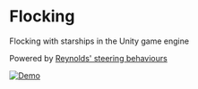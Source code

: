 # Flocking

Flocking with starships in the Unity game engine

Powered by [Reynolds' steering behaviours](https://www.red3d.com/cwr/boids/)

[![Demo](https://img.youtube.com/vi/yh0UAqt-fjQ/0.jpg)](https://www.youtube.com/watch?v=yh0UAqt-fjQ)
